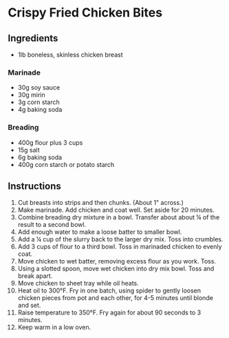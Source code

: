 # Crispy Fried Chicken Bites

## Ingredients

 - 1lb boneless, skinless chicken breast

### Marinade

 - 30g soy sauce
 - 30g mirin
 - 3g corn starch
 - 4g baking soda

### Breading

 - 400g flour plus 3 cups
 - 15g salt
 - 6g baking soda
 - 400g corn starch or potato starch

## Instructions

 1. Cut breasts into strips and then chunks. (About 1" across.)
 2. Make marinade. Add chicken and coat well. Set aside for 20 minutes.
 3. Combine breading dry mixture in a bowl. Transfer about about ¼ of the result to a second bowl.
 4. Add enough water to make a loose batter to smaller bowl.
 5. Add a ¼ cup of the slurry back to the larger dry mix. Toss into crumbles.
 6. Add 3 cups of flour to a third bowl. Toss in marinaded chicken to evenly coat.
 7. Move chicken to wet batter, removing excess flour as you work. Toss.
 8. Using a slotted spoon, move wet chicken into dry mix bowl. Toss and break apart.
 9. Move chicken to sheet tray while oil heats.
 10. Heat oil to 300°F. Fry in one batch, using spider to gently loosen chicken pieces from pot and each other, for 4-5 minutes until blonde and set.
 11. Raise temperature to 350°F. Fry again for about 90 seconds to 3 minutes.
 12. Keep warm in a low oven.

